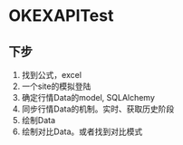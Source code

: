 # OKEXAPITest

## 下步
  1.  找到公式，excel
  2.  一个site的模拟登陆
  3. 确定行情Data的model, SQLAlchemy
  4. 同步行情Data的机制。实时、获取历史阶段
  5. 绘制Data
  6. 绘制对比Data。或者找到对比模式
